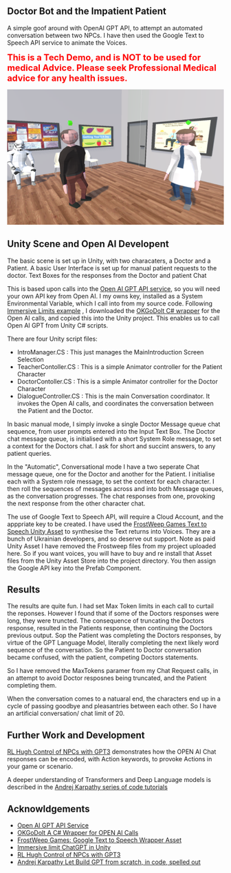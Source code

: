 ## Doctor Bot and the Impatient Patient ##
A simple goof around with OpenAI GPT API, to attempt an automated conversation between two NPCs.
I have then used the Google Text to Speech API service to animate the Voices. 

<span style="color:red;font-weight:700;font-size:20px">
    This is a Tech Demo, and is NOT to be used for medical Advice. Please seek Professional Medical advice for any health issues. 
</span>

![ScreenShot](OverviewPic.PNG)


## Unity Scene and Open AI Developent ##

The basic scene is set up in Unity, with two characaters, a Doctor and a Patient.  A basic User Interface is set up 
for manual patient requests to the doctor. Text Boxes for the responses from the Doctor and patient Chat 

This is based upon calls into the [Open AI GPT API service](https://platform.openai.com/docs/api-reference/introduction), so you will need your own API key from Open AI. I my owns key, installed as a System Environmental Variable, which I call into from my source code. Following [Immersive Limits example](https://www.youtube.com/watch?v=gI9QSHpiMW0&lc=Ugy_k18DMwZl-9Kw25J4AaABAg) , I downloaded the   [OKGoDolt C# wrapper](https://github.com/OkGoDoIt/OpenAI-API-dotnet) for the Open AI calls, and copied this into the Unity project. This enables us to call Open AI GPT from Unity C# scripts. 

There are four Unity script files:
-   IntroManager.CS         :  This just manages the MainIntroduction Screen Selection
-   TeacherContoller.CS     :  This is a simple Animator controller for the Patient Character 
-   DoctorContoller.CS      :  This is a simple Animator controller for the Doctor Character
-   DialogueController.CS   :  This is the main Conversation coordinator. It invokes the Open AI calls, and coordinates the conversation between the Patient and the Doctor. 

In basic manual mode, I simply invoke a single Doctor Message queue chat sequence, from user prompts entered into the Input Text Box. The Doctor chat message queue, is initialised with a short System Role message, to set a context for the Doctors chat. I ask for short and succint answers, to any patient queries.  

In the "Automatic", Conversational mode I have a two seperate Chat message queue, one for the Doctor and another for the Patient. I initialise each with a System role message, to set the context for each character. I then roll the sequences of messages across and into both Message queues, as the conversation progresses. The chat responses from one, provoking the next response from the other character chat.

The use of Google Text to Speech API, will require a Cloud Account, and the apppriate key to be created.  I have used the [FrostWeep Games Text to Speech Unity Asset](https://assetstore.unity.com/packages/add-ons/machinelearning/text-to-speech-using-google-cloud-pro-115170#description) to synthesise the Text returns into Voices. They are a bunch of Ukrainian developers, and so deserve out support.  Note as paid Unity Asset I have removed the Frostweep files from my project uploaded here. So if you want voices, you will have to buy and re install that Asset files from the Unity Asset Store into the project directory.  You then assign the Google API key into the Prefab Component.  


## Results ##

The results are quite fun. I had set Max Token limits in each call to curtail the reponses. However I found that if some of the Doctors responses were long, they were truncted. The consequence of truncating the Doctors response, resulted in the Patients response, then continuing the Doctors previous output. Sop the Patient was completing the Doctors responses, by virtue of the GPT Language Model, literally completing the next likely word sequence of the conversation. So the Patient to Doctor conversation became confused, with the patient, competing Doctors statements. 

So I have removed the MaxTokens paramer from my Chat Request calls, in an attempt to avoid Doctor resposnes being truncated, and the Patient completing them. 

When the conversation comes to a natuaral end, the characters end up in a cycle of passing goodbye and pleasantries between each other. So I have an artificial conversation/ chat limit of 20. 

## Further Work and Development ##
[RL Hugh Control of NPCs with GPT3](https://www.youtube.com/watch?v=RSzeqjKJABk&t=10s) demonstrates how the OPEN AI Chat responses can be encoded, with Action keywords, to provoke Actions in your game or scenario. 

A deeper understanding of Transformers and Deep Language models is described in the [Andrej Karpathy series of code tutorials](https://www.youtube.com/watch?v=kCc8FmEb1nY&t=2080s) 

## Acknowldgements ##

- [Open AI GPT API Service](https://platform.openai.com/docs/api-reference/introduction)
- [OKGoDolt A C# Wrapper for OPEN AI Calls](https://github.com/OkGoDoIt/OpenAI-API-dotnet)
- [FrostWeep Games: Google Text to Speech Wrapper Asset]( https://assetstore.unity.com/packages/add-ons/machinelearning/text-to-speech-using-google-cloud-pro-115170#description)
- [Immersive limit ChatGPT in Unity](https://www.youtube.com/watch?v=gI9QSHpiMW0&lc=Ugy_k18DMwZl-9Kw25J4AaABAg)
- [RL Hugh Control of NPCs with GPT3](https://www.youtube.com/watch?v=RSzeqjKJABk&t=10s)
- [Andrej Karpathy Let Build GPT from scratch, in code, spelled out](https://www.youtube.com/watch?v=kCc8FmEb1nY&t=2080s)

